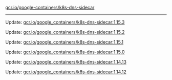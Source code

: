 [gcr.io/google-containers/k8s-dns-sidecar](https://hub.docker.com/r/cruse/k8s-dns-sidecar/tags/) 

----
Update: [gcr.io/google_containers/k8s-dns-sidecar:1.15.3](https://hub.docker.com/r/cruse/k8s-dns-sidecar/tags/)

Update: [gcr.io/google_containers/k8s-dns-sidecar:1.15.2](https://hub.docker.com/r/cruse/k8s-dns-sidecar/tags/)

Update: [gcr.io/google_containers/k8s-dns-sidecar:1.15.1](https://hub.docker.com/r/cruse/k8s-dns-sidecar/tags/)

Update: [gcr.io/google_containers/k8s-dns-sidecar:1.15.0](https://hub.docker.com/r/cruse/k8s-dns-sidecar/tags/)

Update: [gcr.io/google_containers/k8s-dns-sidecar:1.14.13](https://hub.docker.com/r/cruse/k8s-dns-sidecar/tags/)

Update: [gcr.io/google_containers/k8s-dns-sidecar:1.14.12](https://hub.docker.com/r/cruse/k8s-dns-sidecar/tags/)

